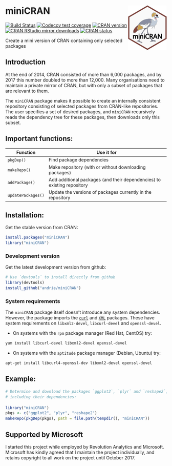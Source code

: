 
<!-- README.md is generated from README.Rmd. Please edit that file -->

# miniCRAN <img src='man/figures/miniCRAN-logo.png' align="right" height="139" />

<!-- badges: start -->

[![Build
Status](https://travis-ci.org/andrie/miniCRAN.svg?branch=master)](https://travis-ci.org/andrie/miniCRAN)
[![Codecov test
coverage](https://codecov.io/gh/andrie/miniCRAN/branch/master/graph/badge.svg)](https://codecov.io/gh/andrie/miniCRAN?branch=master)
[![CRAN
version](http://www.r-pkg.org/badges/version/miniCRAN)](http://www.r-pkg.org/pkg/miniCRAN)
[![CRAN RStudio mirror
downloads](http://cranlogs.r-pkg.org/badges/miniCRAN)](http://www.r-pkg.org/pkg/miniCRAN)
[![CRAN
status](https://www.r-pkg.org/badges/version/miniCRAN)](https://cran.r-project.org/package=miniCRAN)
<!-- badges: end -->

Create a mini version of CRAN containing only selected packages

## Introduction

At the end of 2014, CRAN consisted of more than 6,000 packages, and by
2017 this number doubled to more than 12,000. Many organisations need to
maintain a private mirror of CRAN, but with only a subset of packages
that are relevant to them.

The `miniCRAN` package makes it possible to create an internally
consistent repository consisting of selected packages from CRAN-like
repositories. The user specifies a set of desired packages, and
`miniCRAN` recursively reads the dependency tree for these packages,
then downloads only this subset.

## Important functions:

| Function           | Use it for                                                             |
| ------------------ | ---------------------------------------------------------------------- |
| `pkgDep()`         | Find package dependencies                                              |
| `makeRepo()`       | Make repository (with or without downloading packages)                 |
| `addPackage()`     | Add additional packages (and their dependencies) to existing repository |
| `updatePackages()` | Update the versions of packages currently in the repository            |

## Installation:

Get the stable version from CRAN:

``` r
install.packages("miniCRAN")
library("miniCRAN")
```

### Development version

Get the latest development version from github:

``` r
# Use `devtools` to install directly from github
library(devtools)
install_github("andrie/miniCRAN")
```

### System requirements

The `miniCRAN` package itself doesn’t introduce any system dependencies.
However, the package imports the
[`curl`](https://cran.r-project.org/package=curl) and
[`XML`](https://cran.r-project.org/package=XML) packages. These have
system requirements on `libxml2-devel`, `libcurl-devel` and
`openssl-devel`.

  - On systems with the `rpm` package manager (Red Hat, CentOS) try:

<!-- end list -->

``` bash
yum install libcurl-devel libxml2-devel openssl-devel
```

  - On systems with the `aptitude` package manager (Debian, Ubuntu) try:

<!-- end list -->

``` bash
apt-get install libcurl4-openssl-dev libxml2-devel openssl-devel
```

## Example:

``` r
# Determine and download the packages `ggplot2`, `plyr` and `reshape2`, 
# including their dependencies:

library("miniCRAN")
pkgs <- c("ggplot2", "plyr", "reshape2")
makeRepo(pkgDep(pkgs), path = file.path(tempdir(), "miniCRAN"))
```

## Supported by Microsoft

I started this project while employed by Revolution Analytics and
Microsoft. Microsoft has kindly agreed that I maintain the project
individually, and retains copyright to all work on the project until
October 2017.
